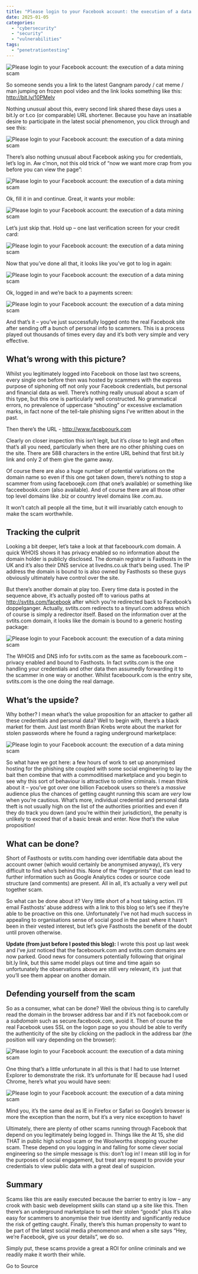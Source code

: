 ```yaml
---
title: "Please login to your Facebook account: the execution of a data mining scam"
date: 2025-01-05
categories: 
  - "cybersecurity"
  - "security"
  - "vulnerabilities"
tags: 
  - "penetrationtesting"
---
```


![Please login to your Facebook account: the execution of a data mining scam](https://www.troyhunt.com/content/images/2016/02/27152714image3.png)

So someone sends you a link to the latest Gangnam parody / cat meme / man jumping on frozen pool video and the link looks something like this: http://bit.ly/10PMelv

Nothing unusual about this, every second link shared these days uses a bit.ly or t.co (or comparable) URL shortener. Because you have an insatiable desire to participate in the latest social phenomenon, you click through and see this:

![Please login to your Facebook account: the execution of a data mining scam](https://www.troyhunt.com/content/images/2016/02/27272726image3.png)

There’s also nothing unusual about Facebook asking you for credentials, let’s log in. Aw c’mon, not this old trick of “now we want more crap from you before you can view the page”:

![Please login to your Facebook account: the execution of a data mining scam](https://www.troyhunt.com/content/images/2016/02/27292728image7.png)

Ok, fill it in and continue. Great, it wants your mobile:

![Please login to your Facebook account: the execution of a data mining scam](https://www.troyhunt.com/content/images/2016/02/27252724image11.png)

Let’s just skip that. Hold up – one last verification screen for your credit card:

![Please login to your Facebook account: the execution of a data mining scam](https://www.troyhunt.com/content/images/2016/02/27312730image15.png)

Now that you’ve done all that, it looks like you’ve got to log in again:

![Please login to your Facebook account: the execution of a data mining scam](https://www.troyhunt.com/content/images/2016/02/27212720image20.png)

Ok, logged in and we’re back to a payments screen:

![Please login to your Facebook account: the execution of a data mining scam](https://www.troyhunt.com/content/images/2016/02/27232722image2125255B125255D.png)

And that’s it – you’ve just successfully logged onto the real Facebook site after sending off a bunch of personal info to scammers. This is a process played out thousands of times every day and it’s both very simple and very effective.

## What’s wrong with this picture?

Whilst you legitimately logged into Facebook on those last two screens, every single one before then was hosted by scammers with the express purpose of siphoning off not only your Facebook credentials, but personal and financial data as well. There’s nothing really unusual about a scam of this type, but this one is particularly well constructed. No grammatical errors, no prevalence of uppercase “shouting” or excessive exclamation marks, in fact none of the tell-tale phishing signs I’ve written about in the past.

Then there’s the URL - http://www.faceboourk.com

Clearly on closer inspection this isn’t legit, but it’s _close_ to legit and often that’s all you need, particularly when there are no other phishing cues on the site. There are 588 characters in the entire URL behind that first bit.ly link and only 2 of them give the game away.

Of course there are also a huge number of potential variations on the domain name so even if this one got taken down, there’s nothing to stop a scammer from using facebooejk.com (that one’s available) or something like facceebookk.com (also available). And of course there are all those other top level domains like .biz or country level domains like .com.au.

It won’t catch all people all the time, but it will invariably catch enough to make the scam worthwhile.

## Tracking the culprit

Looking a bit deeper, let’s take a look at that faceboourk.com domain. A quick WHOIS shows it has privacy enabled so no information about the domain holder is publicly disclosed. The domain registrar is Fasthosts in the UK and it’s also their DNS service at livedns.co.uk that’s being used. The IP address the domain is bound to is also owned by Fasthosts so these guys obviously ultimately have control over the site.

But there’s another domain at play too. Every time data is posted in the sequence above, it’s actually posted off to various paths at http://svtits.com/facebook after which you’re redirected back to Facebook’s doppelganger. Actually, svtits.com redirects to a tinyurl.com address which of course is simply a redirector itself. Based on the information over at the svtits.com domain, it looks like the domain is bound to a generic hosting package:

![Please login to your Facebook account: the execution of a data mining scam](https://www.troyhunt.com/content/images/2016/02/27132712image26.png)

The WHOIS and DNS info for svtits.com as the same as faceboourk.com – privacy enabled and bound to Fasthosts. In fact svtits.com is the one handling your credentials and other data then assumedly forwarding it to the scammer in one way or another. Whilst faceboourk.com is the entry site, svtits.com is the one doing the real damage.

## What’s the upside?

Why bother? I mean what’s the value proposition for an attacker to gather all these credentials and personal data? Well to begin with, there’s a black market for them. Just last month Brian Krebs wrote about the market for stolen passwords where he found a raging underground marketplace:

![Please login to your Facebook account: the execution of a data mining scam](https://www.troyhunt.com/content/images/2016/02/27172716apshop3.png)

So what have we got here: a few hours of work to set up anonymised hosting for the phishing site coupled with some social engineering to lay the bait then combine that with a commoditised marketplace and you begin to see why this sort of behaviour is attractive to online criminals. I mean think about it – you’ve got over one billion Facebook users so there’s a _massive_ audience plus the chances of getting caught running this scam are _very_ low when you’re cautious. What’s more, individual credential and personal data theft is not usually high on the list of the authorities priorities and even if they do track you down (and you’re within their jurisdiction), the penalty is unlikely to exceed that of a basic break and enter. Now _that’s_ the value proposition!

## What can be done?

Short of Fasthosts or svtits.com handing over identifiable data about the account owner (which would certainly be anonymised anyway), it’s very difficult to find who’s behind this. None of the “fingerprints” that can lead to further information such as Google Analytics codes or source code structure (and comments) are present. All in all, it’s actually a very well put together scam.

So what can be done about it? Very little short of a host taking action. I’ll email Fasthosts’ abuse address with a link to this blog so let’s see if they’re able to be proactive on this one. Unfortunately I’ve not had much success in appealing to organisations sense of social good in the past where it hasn’t been in their vested interest, but let’s give Fasthosts the benefit of the doubt until proven otherwise.

**Update (from just before I posted this blog):** I wrote this post up last week and I’ve _just_ noticed that the faceboourk.com and svtits.com domains are now parked. Good news for consumers potentially following that original bit.ly link, but this same model plays out time and time again so unfortunately the observations above are still very relevant, it’s  just that you’ll see them appear on another domain.

## Defending yourself from the scam

So as a consumer, what can be done? Well the obvious thing is to carefully read the domain in the browser address bar and if it’s not facebook.com or a _subdomain_ such as secure.facebook.com, avoid it. Then of course the real Facebook uses SSL on the logon page so you should be able to verify the authenticity of the site by clicking on the padlock in the address bar (the position will vary depending on the browser):

![Please login to your Facebook account: the execution of a data mining scam](https://www.troyhunt.com/content/images/2016/02/27112710image6.png)

One thing that’s a little unfortunate in all this is that I had to use Internet Explorer to demonstrate the risk. It’s unfortunate for IE because had I used Chrome, here’s what you would have seen:

![Please login to your Facebook account: the execution of a data mining scam](https://www.troyhunt.com/content/images/2016/02/27192718image30.png)

Mind you, it’s the same deal as IE in Firefox or Safari so Google’s browser is more the exception than the norm, but it’s a very nice exception to have!

Ultimately, there are plenty of other scams running through Facebook that depend on you legitimately being logged in. Things like the At 15, she did THAT in public high school scam or the Woolworths shopping voucher scam. These depend on you logging in and falling for some clever social engineering so the simple message is this: don’t log in! I mean still log in for the purposes of social engagement, but treat any request to provide your credentials to view public data with a great deal of suspicion.

## Summary

Scams like this are easily executed because the barrier to entry is low – any crook with basic web development skills can stand up a site like this. Then there’s an underground marketplace to sell their stolen “goods” plus it’s also easy for scammers to anonymise their true identity and significantly reduce the risk of getting caught. Finally, there’s this human propensity to want to be part of the latest social media phenomenon and when a site says “Hey, we’re Facebook, give us your details”, we do so.

Simply put, these scams provide a great a ROI for online criminals and we readily make it worth their while.

Go to Source
